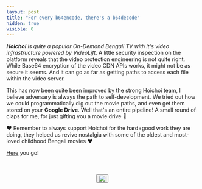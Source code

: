 ```yaml
---
layout: post
title: "For every b64encode, there's a b64decode"
hidden: true
visible: 0
---
```


<i><b>Hoichoi</b> is quite a popular On-Demand Bengali TV with it's video infrastructure powered by VideoLift</i>. A little security inspection on the platform reveals that the video protection engineering is not quite right. While Base64 encryption of the video CDN APIs works, it might not be as secure it seems. And it can go as far as getting paths to access each file within the video server.

This has now been quite been improved by the strong Hoichoi team, I believe adversary is always the path to self-development. We tried out how we could programmatically dig out the movie paths, and even get them stored on your <b>Google Drive</b>. Well that's an entire pipeline! A small round of claps for me, for just gifting you a movie drive 👏

❤ Remember to always support Hoichoi for the hard+good work they are doing, they helped us revive nostalgia with some of the oldest and most-loved childhood Bengali movies ❤

<a href="https://github.com/rounakdatta/get-my-movies-fast">Here</a> you go!

<br>
<br>
<center>
<button id="likeButton" onclick="likeItem()"><img src="https://cdn3.iconfinder.com/data/icons/jolly-icons-free/64/thumb-up_64.png"></button>
<div id="likeCount"></div>
</center>

<script type="text/javascript">

let postTitle = "hoichoi"

let myLocation = "";

function getLocationDetails() {
$.get("https://json.geoiplookup.io/", function (response) {
    myLocation = response;
});
}

function likeItem() {
  getLocationDetails();

  setTimeout(function(){

  var xhr = new XMLHttpRequest();
  xhr.withCredentials = false;
  
  xhr.addEventListener("readystatechange", function () {
    if (this.readyState === 4) {
      console.log(this.responseText);
      showLikes();
    }
  });
  
  xhr.open("POST", "https://rounakdatta.pythonanywhere.com/like/post/" + postTitle);
  xhr.setRequestHeader("content-type", "application/json");
  xhr.setRequestHeader('Access-Control-Allow-Origin', '*')
  xhr.setRequestHeader("Access-Control-Allow-Credentials", true);
  xhr.setRequestHeader("cache-control", "no-cache");
  xhr.setRequestHeader("postman-token", "6b90fa48-bca5-8464-df36-a229e6b15f2a");
  
  console.log(JSON.stringify(myLocation));
  xhr.send(JSON.stringify(myLocation));

  }, 1000);
}

function showLikes() {

	var data = null;
	
	var xhr = new XMLHttpRequest();
	xhr.withCredentials = false;
	
	xhr.addEventListener("readystatechange", function () {
	  if (this.readyState === 4) {
	    console.log(this.responseText);
	    //alert(this.responseText);
	    document.getElementById('likeCount').innerHTML = "<h4>" + String(this.responseText) + "</h4>";
	  }
	});
	
	xhr.open("GET", "https://rounakdatta.pythonanywhere.com/like/post/" + postTitle);
	xhr.setRequestHeader("cache-control", "no-cache");
	xhr.setRequestHeader('Access-Control-Allow-Origin', '*')
	xhr.setRequestHeader("Access-Control-Allow-Credentials", true);
	xhr.setRequestHeader("postman-token", "5e82f0d5-65e0-a89a-729b-10c6f90fffb9");
	
	xhr.send(data);

}

</script>

<script>
$( document ).ready(function() {
    showLikes();
});
</script>